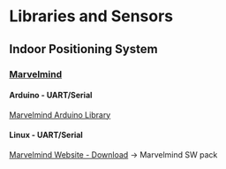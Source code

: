 # Libraries and Sensors

## Indoor Positioning System
### [Marvelmind](https://marvelmind.com/)
#### Arduino - UART/Serial
[Marvelmind Arduino Library](https://github.com/racarla96/Marvelmind_Arduino_Library)
#### Linux - UART/Serial
[Marvelmind Website - Download](https://marvelmind.com/download/) -> Marvelmind SW pack 
